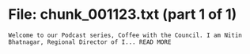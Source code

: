 ﻿# File: chunk_001123.txt (part 1 of 1)
```
Welcome to our Podcast series, Coffee with the Council. I am Nitin Bhatnagar, Regional Director of I... READ MORE
```

